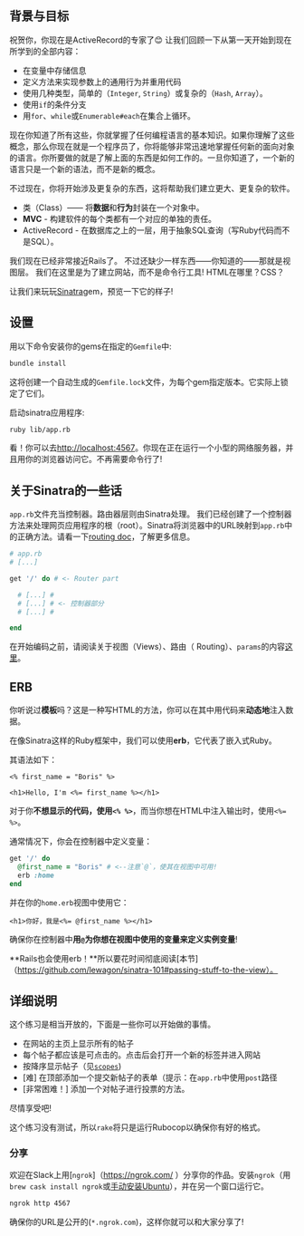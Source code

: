 ## 背景与目标

祝贺你，你现在是ActiveRecord的专家了😊
让我们回顾一下从第一天开始到现在所学到的全部内容：

- 在变量中存储信息
- 定义方法来实现参数上的通用行为并重用代码
- 使用几种类型，简单的（`Integer`, `String`）或复杂的（`Hash`, `Array`）。
- 使用`if`的条件分支
- 用`for`、`while`或`Enumerable#each`在集合上循环。

现在你知道了所有这些，你就掌握了任何编程语言的基本知识。如果你理解了这些概念，那么你现在就是一个程序员了，你将能够非常迅速地掌握任何新的面向对象的语言。你所要做的就是了解上面的东西是如何工作的。一旦你知道了，一个新的语言只是一个新的语法，而不是新的概念。

不过现在，你将开始涉及更复杂的东西，这将帮助我们建立更大、更复杂的软件。

- 类（Class）—— 将**数据**和**行为**封装在一个对象中。
- **MVC** - 构建软件的每个类都有一个对应的单独的责任。
- ActiveRecord - 在数据库之上的一层，用于抽象SQL查询（写Ruby代码而不是SQL）。

我们现在已经非常接近Rails了。
不过还缺少一样东西——你知道的——那就是视图层。
我们在这里是为了建立网站，而不是命令行工具! HTML在哪里？CSS？

让我们来玩玩[Sinatra](http://www.sinatrarb.com)gem，预览一下它的样子!

## 设置

用以下命令安装你的gems在指定的`Gemfile`中:

```bash
bundle install
```
这将创建一个自动生成的`Gemfile.lock`文件，为每个gem指定版本。它实际上锁定了它们。

启动sinatra应用程序:

```bash
ruby lib/app.rb
```

看！你可以去[http://localhost:4567](http://localhost:4567)。你现在正在运行一个小型的网络服务器，并且用你的浏览器访问它。不再需要命令行了!

## 关于Sinatra的一些话

`app.rb`文件充当控制器。路由器层则由Sinatra处理。
我们已经创建了一个控制器方法来处理网页应用程序的根（root）。Sinatra将浏览器中的URL映射到`app.rb`中的正确方法。请看一下[routing doc](http://www.sinatrarb.com/intro.html#Routes)，了解更多信息。

```ruby
# app.rb
# [...]

get '/' do # <- Router part

  # [...] #
  # [...] # <- 控制器部分
  # [...] #

end
```

在开始编码之前，请阅读关于视图（Views）、路由（ Routing）、`params`的内容[这里](https://github.com/lewagon/sinatra-101#views)。

## ERB

你听说过**模板**吗？这是一种写HTML的方法，你可以在其中用代码来**动态地**注入数据。

在像Sinatra这样的Ruby框架中，我们可以使用**erb**，它代表了嵌入式Ruby。

其语法如下：

```erb
<% first_name = "Boris" %>

<h1>Hello, I'm <%= first_name %></h1>
```

对于你**不想显示的代码，使用`<% %>`**，而当你想在HTML中注入输出时，使用`<%= %>`。

通常情况下，你会在控制器中定义变量：

```ruby
get '/' do
  @first_name = "Boris" # <--注意`@`，使其在视图中可用!
  erb :home
end
```

并在你的`home.erb`视图中使用它：

```erb
<h1>你好，我是<%= @first_name %></h1>
```

确保你在控制器中**用`@`**为你想在视图中使用的变量来定义**实例变量**!

**Rails也会使用erb！**所以要花时间彻底阅读[本节]（https://github.com/lewagon/sinatra-101#passing-stuff-to-the-view）。

## 详细说明

这个练习是相当开放的，下面是一些你可以开始做的事情。

- 在网站的主页上显示所有的帖子
- 每个帖子都应该是可点击的。点击后会打开一个新的标签并进入网站
- 按降序显示帖子（见[`scopes`](http://guides.rubyonrails.org/active_record_querying.html#scopes))
- [难] 在顶部添加一个提交新帖子的表单（提示：在`app.rb`中使用`post`路径
- [非常困难！] 添加一个对帖子进行投票的方法。

尽情享受吧!

这个练习没有测试，所以`rake`将只是运行Rubocop以确保你有好的格式。

### 分享

欢迎在Slack上用[`ngrok`]（https://ngrok.com/ ）分享你的作品。安装`ngrok`（用`brew cask install ngrok`或[手动安装Ubuntu](https://ngrok.com/download)），并在另一个窗口运行它。

```bash
ngrok http 4567
```

确保你的URL是公开的(`*.ngrok.com`)，这样你就可以和大家分享了!
